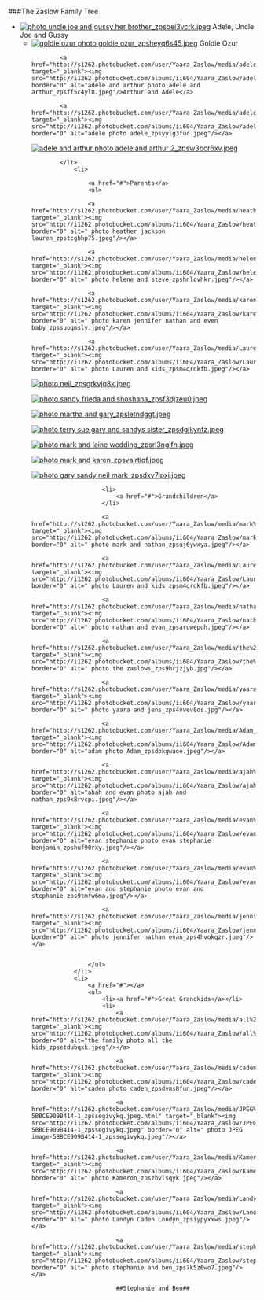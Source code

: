 ###The Zaslow Family Tree

<div class="tree">
	<ul>
		<li>
			<a href="#"><a href="http://s1262.photobucket.com/user/Yaara_Zaslow/media/uncle%20joe%20and%20gussy%20her%20brother_zpsbei3vcrk.jpeg.html" target="_blank"><img src="http://i1262.photobucket.com/albums/ii604/Yaara_Zaslow/uncle%20joe%20and%20gussy%20her%20brother_zpsbei3vcrk.jpeg" border="0" alt=" photo uncle joe and gussy her brother_zpsbei3vcrk.jpeg"/></a> Adele, Uncle Joe and Gussy</a>
			<ul>
			<li>
			<a href="http://s1262.photobucket.com/user/Yaara_Zaslow/media/goldie%20ozur_zpsheyq6s45.jpeg.html" target="_blank"><img src="http://i1262.photobucket.com/albums/ii604/Yaara_Zaslow/goldie%20ozur_zpsheyq6s45.jpeg" border="0" alt="goldie ozur photo goldie ozur_zpsheyq6s45.jpeg"/></a> Goldie Ozur
			
			<a href="http://s1262.photobucket.com/user/Yaara_Zaslow/media/adele%20and%20arthur_zpsff5c4yl8.jpeg.html" target="_blank"><img src="http://i1262.photobucket.com/albums/ii604/Yaara_Zaslow/adele%20and%20arthur_zpsff5c4yl8.jpeg" border="0" alt="adele and arthur photo adele and arthur_zpsff5c4yl8.jpeg"/>Arthur and Adele</a>
			
			<a href="http://s1262.photobucket.com/user/Yaara_Zaslow/media/adele_zpsyylg3fuc.jpeg.html" target="_blank"><img src="http://i1262.photobucket.com/albums/ii604/Yaara_Zaslow/adele_zpsyylg3fuc.jpeg" border="0" alt="adele photo adele_zpsyylg3fuc.jpeg"/></a>

<a href="http://s1262.photobucket.com/user/Yaara_Zaslow/media/adele%20and%20arthur%202_zpsw3bcr6xv.jpeg.html" target="_blank"><img src="http://i1262.photobucket.com/albums/ii604/Yaara_Zaslow/adele%20and%20arthur%202_zpsw3bcr6xv.jpeg" border="0" alt="adele and arthur photo adele and arthur 2_zpsw3bcr6xv.jpeg"/></a>

			</li>
				<li>
				
					<a href="#">Parents</a>
					<ul>
					
					<a href="http://s1262.photobucket.com/user/Yaara_Zaslow/media/heather%20jackson%20lauren_zpstcghhp75.jpeg.html" target="_blank"><img src="http://i1262.photobucket.com/albums/ii604/Yaara_Zaslow/heather%20jackson%20lauren_zpstcghhp75.jpeg" border="0" alt=" photo heather jackson lauren_zpstcghhp75.jpeg"/></a>
					
					<a href="http://s1262.photobucket.com/user/Yaara_Zaslow/media/helene%20and%20steve_zpshnlovhkr.jpeg.html" target="_blank"><img src="http://i1262.photobucket.com/albums/ii604/Yaara_Zaslow/helene%20and%20steve_zpshnlovhkr.jpeg" border="0" alt=" photo helene and steve_zpshnlovhkr.jpeg"/></a>
					
					<a href="http://s1262.photobucket.com/user/Yaara_Zaslow/media/karen%20jennifer%20nathan%20and%20even%20baby_zpssuoqmsly.jpeg.html" target="_blank"><img src="http://i1262.photobucket.com/albums/ii604/Yaara_Zaslow/karen%20jennifer%20nathan%20and%20even%20baby_zpssuoqmsly.jpeg" border="0" alt=" photo karen jennifer nathan and even baby_zpssuoqmsly.jpeg"/></a>
					
					<a href="http://s1262.photobucket.com/user/Yaara_Zaslow/media/Lauren%20and%20kids_zpsm4qrdkfb.jpeg.html" target="_blank"><img src="http://i1262.photobucket.com/albums/ii604/Yaara_Zaslow/Lauren%20and%20kids_zpsm4qrdkfb.jpeg" border="0" alt=" photo Lauren and kids_zpsm4qrdkfb.jpeg"/></a>

<a href="http://s1262.photobucket.com/user/Yaara_Zaslow/media/neil_zpsgrkvjq8k.jpeg.html" target="_blank"><img src="http://i1262.photobucket.com/albums/ii604/Yaara_Zaslow/neil_zpsgrkvjq8k.jpeg" border="0" alt=" photo neil_zpsgrkvjq8k.jpeg"/></a>

<a href="http://s1262.photobucket.com/user/Yaara_Zaslow/media/sandy%20frieda%20and%20shoshana_zpsf3djzeu0.jpeg.html" target="_blank"><img src="http://i1262.photobucket.com/albums/ii604/Yaara_Zaslow/sandy%20frieda%20and%20shoshana_zpsf3djzeu0.jpeg" border="0" alt=" photo sandy frieda and shoshana_zpsf3djzeu0.jpeg"/></a>

<a href="http://s1262.photobucket.com/user/Yaara_Zaslow/media/martha%20and%20gary_zpsletndggt.jpeg.html" target="_blank"><img src="http://i1262.photobucket.com/albums/ii604/Yaara_Zaslow/martha%20and%20gary_zpsletndggt.jpeg" border="0" alt=" photo martha and gary_zpsletndggt.jpeg"/></a>

<a href="http://s1262.photobucket.com/user/Yaara_Zaslow/media/terry%20sue%20gary%20and%20sandys%20sister_zpsdgjkynfz.jpeg.html" target="_blank"><img src="http://i1262.photobucket.com/albums/ii604/Yaara_Zaslow/terry%20sue%20gary%20and%20sandys%20sister_zpsdgjkynfz.jpeg" border="0" alt=" photo terry sue gary and sandys sister_zpsdgjkynfz.jpeg"/></a>

<a href="http://s1262.photobucket.com/user/Yaara_Zaslow/media/mark%20and%20laine%20wedding_zpsrl3ngifn.jpeg.html" target="_blank"><img src="http://i1262.photobucket.com/albums/ii604/Yaara_Zaslow/mark%20and%20laine%20wedding_zpsrl3ngifn.jpeg" border="0" alt=" photo mark and laine wedding_zpsrl3ngifn.jpeg"/></a>

<a href="http://s1262.photobucket.com/user/Yaara_Zaslow/media/mark%20and%20karen_zpsvalrtiqf.jpeg.html" target="_blank"><img src="http://i1262.photobucket.com/albums/ii604/Yaara_Zaslow/mark%20and%20karen_zpsvalrtiqf.jpeg" border="0" alt=" photo mark and karen_zpsvalrtiqf.jpeg"/></a>

<a href="http://s1262.photobucket.com/user/Yaara_Zaslow/media/gary%20sandy%20neil%20mark_zpsdxy7lpxj.jpeg.html" target="_blank"><img src="http://i1262.photobucket.com/albums/ii604/Yaara_Zaslow/gary%20sandy%20neil%20mark_zpsdxy7lpxj.jpeg" border="0" alt=" photo gary sandy neil mark_zpsdxy7lpxj.jpeg"/></a>

						<li>
							<a href="#">Grandchildren</a>
						</li>
						
						<a href="http://s1262.photobucket.com/user/Yaara_Zaslow/media/mark%20and%20nathan_zpsuj6ywxya.jpeg.html" target="_blank"><img src="http://i1262.photobucket.com/albums/ii604/Yaara_Zaslow/mark%20and%20nathan_zpsuj6ywxya.jpeg" border="0" alt=" photo mark and nathan_zpsuj6ywxya.jpeg"/></a>
						
						<a href="http://s1262.photobucket.com/user/Yaara_Zaslow/media/Lauren%20and%20kids_zpsm4qrdkfb.jpeg.html" target="_blank"><img src="http://i1262.photobucket.com/albums/ii604/Yaara_Zaslow/Lauren%20and%20kids_zpsm4qrdkfb.jpeg" border="0" alt=" photo Lauren and kids_zpsm4qrdkfb.jpeg"/></a>
						
						<a href="http://s1262.photobucket.com/user/Yaara_Zaslow/media/nathan%20and%20evan_zpsaruwepuh.jpeg.html" target="_blank"><img src="http://i1262.photobucket.com/albums/ii604/Yaara_Zaslow/nathan%20and%20evan_zpsaruwepuh.jpeg" border="0" alt=" photo nathan and evan_zpsaruwepuh.jpeg"/></a>
						
						<a href="http://s1262.photobucket.com/user/Yaara_Zaslow/media/the%20zaslows_zps9hrjzjyb.jpg.html" target="_blank"><img src="http://i1262.photobucket.com/albums/ii604/Yaara_Zaslow/the%20zaslows_zps9hrjzjyb.jpg" border="0" alt=" photo the zaslows_zps9hrjzjyb.jpg"/></a>
						
						<a href="http://s1262.photobucket.com/user/Yaara_Zaslow/media/yaara%20and%20jens_zps4vvev8os.jpg.html" target="_blank"><img src="http://i1262.photobucket.com/albums/ii604/Yaara_Zaslow/yaara%20and%20jens_zps4vvev8os.jpg" border="0" alt=" photo yaara and jens_zps4vvev8os.jpg"/></a>
						
						<a href="http://s1262.photobucket.com/user/Yaara_Zaslow/media/Adam_zpsdokgwaoe.jpeg.html" target="_blank"><img src="http://i1262.photobucket.com/albums/ii604/Yaara_Zaslow/Adam_zpsdokgwaoe.jpeg" border="0" alt="adam photo Adam_zpsdokgwaoe.jpeg"/></a>
						
						<a href="http://s1262.photobucket.com/user/Yaara_Zaslow/media/ajah%20and%20nathan_zps9k8rvcpi.jpeg.html" target="_blank"><img src="http://i1262.photobucket.com/albums/ii604/Yaara_Zaslow/ajah%20and%20nathan_zps9k8rvcpi.jpeg" border="0" alt="ahah and evan photo ajah and nathan_zps9k8rvcpi.jpeg"/></a>
						
						<a href="http://s1262.photobucket.com/user/Yaara_Zaslow/media/evan%20stephanie%20benjamin_zpshuf90rxy.jpeg.html" target="_blank"><img src="http://i1262.photobucket.com/albums/ii604/Yaara_Zaslow/evan%20stephanie%20benjamin_zpshuf90rxy.jpeg" border="0" alt="evan stephanie photo evan stephanie benjamin_zpshuf90rxy.jpeg"/></a>
						
						<a href="http://s1262.photobucket.com/user/Yaara_Zaslow/media/evan%20and%20stephanie_zps9tmfw6ma.jpeg.html" target="_blank"><img src="http://i1262.photobucket.com/albums/ii604/Yaara_Zaslow/evan%20and%20stephanie_zps9tmfw6ma.jpeg" border="0" alt="evan and stephanie photo evan and stephanie_zps9tmfw6ma.jpeg"/></a>
						
						<a href="http://s1262.photobucket.com/user/Yaara_Zaslow/media/jennifer%20nathan%20evan_zps4hvokqzr.jpeg.html" target="_blank"><img src="http://i1262.photobucket.com/albums/ii604/Yaara_Zaslow/jennifer%20nathan%20evan_zps4hvokqzr.jpeg" border="0" alt=" photo jennifer nathan evan_zps4hvokqzr.jpeg"/></a>


					</ul>
				</li>
				<li>
					<a href="#"></a>
					<ul>
						<li><a href="#">Great Grandkids</a></li>
						<li>
							<a href="http://s1262.photobucket.com/user/Yaara_Zaslow/media/all%20the%20kids_zpsetdubqxk.jpeg.html" target="_blank"><img src="http://i1262.photobucket.com/albums/ii604/Yaara_Zaslow/all%20the%20kids_zpsetdubqxk.jpeg" border="0" alt="the family photo all the kids_zpsetdubqxk.jpeg"/></a>
							
							<a href="http://s1262.photobucket.com/user/Yaara_Zaslow/media/caden_zpsdvms8fun.jpeg.html" target="_blank"><img src="http://i1262.photobucket.com/albums/ii604/Yaara_Zaslow/caden_zpsdvms8fun.jpeg" border="0" alt="caden photo caden_zpsdvms8fun.jpeg"/></a>
							
							<a href="http://s1262.photobucket.com/user/Yaara_Zaslow/media/JPEG%20image-5BBCE909B414-1_zpssegivykq.jpeg.html" target="_blank"><img src="http://i1262.photobucket.com/albums/ii604/Yaara_Zaslow/JPEG%20image-5BBCE909B414-1_zpssegivykq.jpeg" border="0" alt=" photo JPEG image-5BBCE909B414-1_zpssegivykq.jpeg"/></a>
							
							<a href="http://s1262.photobucket.com/user/Yaara_Zaslow/media/Kameron_zpszbvlsqyk.jpeg.html" target="_blank"><img src="http://i1262.photobucket.com/albums/ii604/Yaara_Zaslow/Kameron_zpszbvlsqyk.jpeg" border="0" alt=" photo Kameron_zpszbvlsqyk.jpeg"/></a>
							
							<a href="http://s1262.photobucket.com/user/Yaara_Zaslow/media/Landyn%20Caden%20Londyn_zpsiypyxxws.jpeg.html" target="_blank"><img src="http://i1262.photobucket.com/albums/ii604/Yaara_Zaslow/Landyn%20Caden%20Londyn_zpsiypyxxws.jpeg" border="0" alt=" photo Landyn Caden Londyn_zpsiypyxxws.jpeg"/></a>
							
							<a href="http://s1262.photobucket.com/user/Yaara_Zaslow/media/stephanie%20and%20ben_zps7k5z6wo7.jpeg.html" target="_blank"><img src="http://i1262.photobucket.com/albums/ii604/Yaara_Zaslow/stephanie%20and%20ben_zps7k5z6wo7.jpeg" border="0" alt=" photo stephanie and ben_zps7k5z6wo7.jpeg"/></a>
							
							##Stephanie and Ben##
							
							
							

					
</div>
